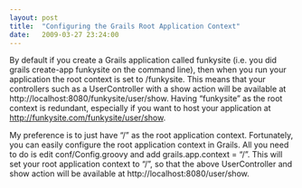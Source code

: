 ```yaml
---
layout: post
title:  "Configuring the Grails Root Application Context"
date:   2009-03-27 23:24:00
---
```


By default if you create a Grails application called funkysite (i.e. you did grails create-app funkysite on the command line), then when you run your application the root context is set to /funkysite. This means that your controllers such as a UserController with a show action will be available at http://localhost:8080/funkysite/user/show. Having “funkysite” as the root context is redundant, especially if you want to host your application at http://funkysite.com/funkysite/user/show.

My preference is to just have “/” as the root application context. Fortunately, you can easily configure the root application context in Grails. All you need to do is edit conf/Config.groovy and add grails.app.context = “/”. This will set your root application context to “/”, so that the above UserController and show action will be available at http://localhost:8080/user/show.
